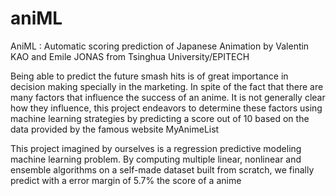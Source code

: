 # aniML
AniML : Automatic scoring prediction
of Japanese Animation by 
Valentin KAO and Emile JONAS from
Tsinghua University/EPITECH

Being able to predict the future smash hits is of great
importance in decision making specially in the marketing.
In spite of the fact that there are many factors that influence
the success of an anime. It is not generally clear how
they influence, this project endeavors to determine these
factors using machine learning strategies by predicting a
score out of 10 based on the data provided by the famous
website MyAnimeList

This project imagined by ourselves is a regression predictive
modeling machine learning problem. By computing
multiple linear, nonlinear and ensemble algorithms on a
self-made dataset built from scratch, we finally predict
with a error margin of 5.7% the score of a anime
